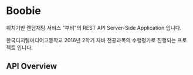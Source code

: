 # Boobie

위치기반 랜덤채팅 서비스 "부비"의 REST API Server-Side Application 입니다.

한국디지털미디어고등학교 2016년 2학기 자바 전공과목의 수행평가로 진행되는 프로젝트 입니다.

## API Overview
